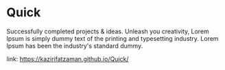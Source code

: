 # Quick
Successfully completed projects &amp; ideas. Unleash you creativity, Lorem Ipsum is simply dummy text of the printing and typesetting industry. Lorem Ipsum has been the industry's standard dummy.


link: https://kazirifatzaman.github.io/Quick/
